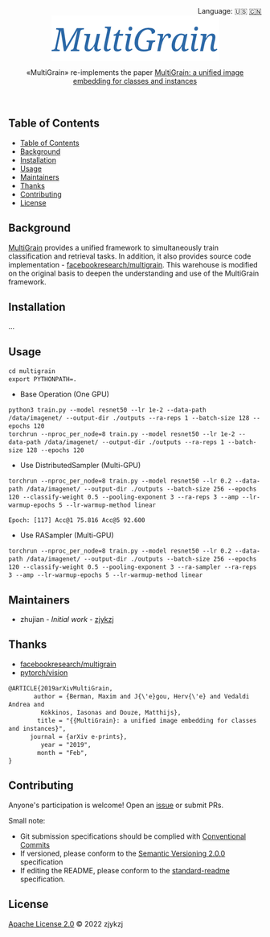 <div align="right">
  Language:
    🇺🇸
  <a title="Chinese" href="./README.zh-CN.md">🇨🇳</a>
</div>

<div align="center"><a title="" href="https://github.com/zjykzj/multigrain-pytorch"><img align="center" src="./imgs/MultiGrain.png" alt=""></a></div>

<p align="center">
  «MultiGrain» re-implements the paper <a href="https://arxiv.org/abs/1902.05509">MultiGrain: a unified image embedding for classes and instances</a>
<br>
<br>
  <a href="https://github.com/RichardLitt/standard-readme"><img src="https://img.shields.io/badge/standard--readme-OK-green.svg?style=flat-square" alt=""></a>
  <a href="https://conventionalcommits.org"><img src="https://img.shields.io/badge/Conventional%20Commits-1.0.0-yellow.svg" alt=""></a>
  <a href="http://commitizen.github.io/cz-cli/"><img src="https://img.shields.io/badge/commitizen-friendly-brightgreen.svg" alt=""></a>
</p>

## Table of Contents

- [Table of Contents](#table-of-contents)
- [Background](#background)
- [Installation](#installation)
- [Usage](#usage)
- [Maintainers](#maintainers)
- [Thanks](#thanks)
- [Contributing](#contributing)
- [License](#license)

## Background

[MultiGrain](https://arxiv.org/abs/1902.05509) provides a unified framework to simultaneously train classification and retrieval tasks. In addition, it also provides source code implementation - [facebookresearch/multigrain](https://github.com/facebookresearch/multigrain). This warehouse is modified on the original basis to deepen the understanding and use of the MultiGrain framework.

## Installation

...

## Usage

```shell
cd multigrain
export PYTHONPATH=.
```

* Base Operation (One GPU)

```shell
python3 train.py --model resnet50 --lr 1e-2 --data-path /data/imagenet/ --output-dir ./outputs --ra-reps 1 --batch-size 128 --epochs 120
torchrun --nproc_per_node=8 train.py --model resnet50 --lr 1e-2 --data-path /data/imagenet/ --output-dir ./outputs --ra-reps 1 --batch-size 128 --epochs 120
```

* Use DistributedSampler (Multi-GPU)

```shell
torchrun --nproc_per_node=8 train.py --model resnet50 --lr 0.2 --data-path /data/imagenet/ --output-dir ./outputs --batch-size 256 --epochs 120 --classify-weight 0.5 --pooling-exponent 3 --ra-reps 3 --amp --lr-warmup-epochs 5 --lr-warmup-method linear
```

```text
Epoch: [117] Acc@1 75.816 Acc@5 92.600
```

* Use RASampler (Multi-GPU)

```shell
torchrun --nproc_per_node=8 train.py --model resnet50 --lr 0.2 --data-path /data/imagenet/ --output-dir ./outputs --batch-size 256 --epochs 120 --classify-weight 0.5 --pooling-exponent 3 --ra-sampler --ra-reps 3 --amp --lr-warmup-epochs 5 --lr-warmup-method linear
```

## Maintainers

* zhujian - *Initial work* - [zjykzj](https://github.com/zjykzj)

## Thanks

* [facebookresearch/multigrain](https://github.com/facebookresearch/multigrain)
* [pytorch/vision](https://github.com/pytorch/vision)

```text
@ARTICLE{2019arXivMultiGrain,
       author = {Berman, Maxim and J{\'e}gou, Herv{\'e} and Vedaldi Andrea and
         Kokkinos, Iasonas and Douze, Matthijs},
        title = "{{MultiGrain}: a unified image embedding for classes and instances}",
      journal = {arXiv e-prints},
         year = "2019",
        month = "Feb",
}
```

## Contributing

Anyone's participation is welcome! Open an [issue](https://github.com/zjykzj/multigrain-pytorch/issues) or submit PRs.

Small note:

* Git submission specifications should be complied
  with [Conventional Commits](https://www.conventionalcommits.org/en/v1.0.0-beta.4/)
* If versioned, please conform to the [Semantic Versioning 2.0.0](https://semver.org) specification
* If editing the README, please conform to the [standard-readme](https://github.com/RichardLitt/standard-readme)
  specification.

## License

[Apache License 2.0](LICENSE) © 2022 zjykzj